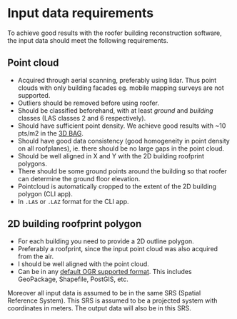 # Input data requirements

To achieve good results with the roofer building reconstruction software, the input data should meet the following requirements.

## Point cloud

+ Acquired through aerial scanning, preferably using lidar. Thus point clouds with only building facades eg. mobile mapping surveys are not supported.
+ Outliers should be removed before using roofer.
+ Should be classified beforehand, with at least *ground* and *building* classes (LAS classes 2 and 6 respectively).
+ Should have sufficient point density. We achieve good results with ~10 pts/m2 in the [3D BAG](https://3dbag.nl).
+ Should have good data consistency (good homogeneity in point density on all roofplanes), ie. there should be no large gaps in the point cloud.
+ Should be well aligned in X and Y with the 2D building roofprint polygons.
+ There should be some ground points around the building so that roofer can determine the ground floor elevation.
+ Pointcloud is automatically cropped to the extent of the 2D building polygon (CLI app).
+ In `.LAS` or `.LAZ` format for the CLI app.

## 2D building roofprint polygon

+ For each building you need to provide a 2D outline polygon.
+ Preferably a roofprint, since the input point cloud was also acquired from the air.
+ I should be well aligned with the point cloud.
+ Can be in any [default OGR supported format](https://gdal.org/en/latest/drivers/vector/index.html). This includes GeoPackage, Shapefile, PostGIS, etc.

Moreover all input data is assumed to be in the same SRS (Spatial Reference System). This SRS is assumed to be a projected system with coordinates in meters. The output data will also be in this SRS.

